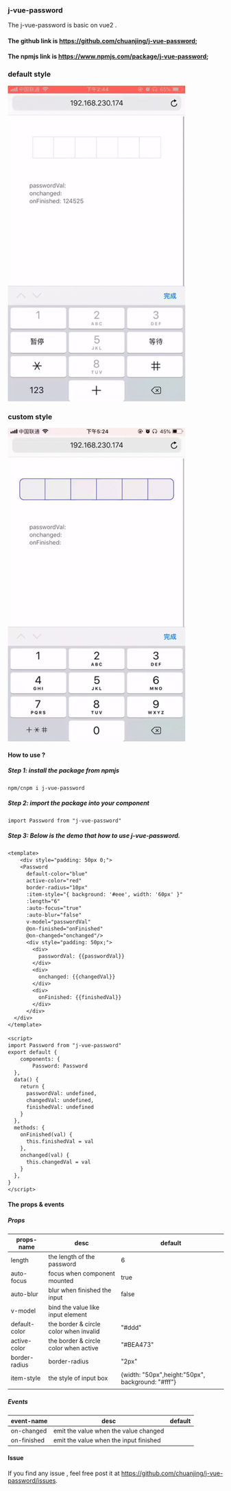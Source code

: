 ### j-vue-password

The j-vue-password is basic on vue2 .

#### The github link is https://github.com/chuanjing/j-vue-password;
#### The npmjs link is https://www.npmjs.com/package/j-vue-password;

### default style 
 ![image](https://github.com/chuanjing/j-vue-password/blob/master/assets/j-vue-password.gif)
### custom style
 ![image](https://github.com/chuanjing/j-vue-password/blob/master/assets/custom-password.gif)
#### How to use ?

##### Step 1: install the package from npmjs
```
npm/cnpm i j-vue-password
```

##### Step 2: import the package into your component
```
import Password from "j-vue-password"
```
##### Step 3: Below is the demo that how to use j-vue-password.
```
<template>
	<div style="padding: 50px 0;">
    <Password
      default-color="blue"
      active-color="red"
      border-radius="10px"
      :item-style="{ background: '#eee', width: '60px' }"
      :length="6"
      :auto-focus="true"
      :auto-blur="false"
      v-model="passwordVal" 
      @on-finished="onFinished"
      @on-changed="onchanged"/>
      <div style="padding: 50px;">
        <div>
          passwordVal: {{passwordVal}}
        </div>
        <div>
          onchanged: {{changedVal}}
        </div>
        <div>
          onFinished: {{finishedVal}}
        </div>
      </div>
  </div>
</template>

<script>
import Password from "j-vue-password"
export default {
	components: {
		Password: Password
  },
  data() {
    return {
      passwordVal: undefined,
      changedVal: undefined,
      finishedVal: undefined
    }
  },
  methods: {
    onFinished(val) {
      this.finishedVal = val
    },
    onchanged(val) {
      this.changedVal = val
    }
  },
}
</script>

```
#### The props & events

##### Props
| props-name    | desc                                   | default                                           |
| ------------- | -------------------------------------- | ------------------------------------------------- |
| length        | the length of the password             | 6                                                 |
| auto-focus    | focus when component mounted           | true                                              |
| auto-blur     | blur when finished the input           | false                                             |
| v-model       | bind the value like input element      |                                                   |
| default-color | the border & circle color when invalid | "#ddd"                                             |
| active-color  | the border & circle color when active  |   "#BEA473"                                                |
| border-radius | border-radius                          |   "2px"                                                |
| item-style    | the style of input box                 | {width: "50px",height:"50px",	background: "#fff"} |
|               |
##### Events
| event-name  | desc                                   | default |
| ----------- | -------------------------------------- | ------- |
| on-changed  | emit the value when the value changed  |         |
| on-finished | emit the value when the input finished |         |

#### Issue

If you find any issue , feel free post it at https://github.com/chuanjing/j-vue-password/issues.
